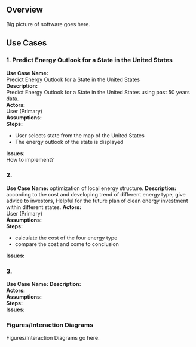 ## Overview
Big picture of software goes here.

## Use Cases

### 1. Predict Energy Outlook for a State in the United States
**Use Case Name:**   
Predict Energy Outlook for a State in the United States  
**Description:**   
Predict Energy Outlook for a State in the United States using past 50 years data.  
**Actors:**   
User (Primary)  
**Assumptions:**  
**Steps:**  
* User selects state from the map of the United States  
* The energy outlook of the state is displayed  

**Issues:**  
How to implement?  

### 2. 
**Use Case Name:**
optimization of local energy structure.
**Description:**   
according to the cost and developing trend of different energy type, give advice to investors, Helpful for the future plan of clean energy investment within different states.
**Actors:**   
User (Primary)  
**Assumptions:**  
**Steps:**  
* calculate the cost of the four energy type
* compare the cost and come to conclusion

**Issues:**  

### 3. 
**Use Case Name:**
**Description:**   
**Actors:**     
**Assumptions:**  
**Steps:**  
**Issues:**  
### Figures/Interaction Diagrams
  
Figures/Interaction Diagrams go here.  
